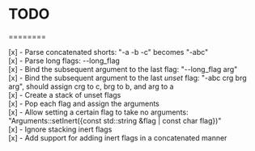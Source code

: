 # TODO #
========

[x] - Parse concatenated shorts: "-a -b -c" becomes "-abc"  
[x] - Parse long flags: --long_flag  
[x] - Bind the subsequent argument to the last flag: "--long_flag arg"  
[x] - Bind the subsequent argument to the last _unset_ flag: "-abc crg brg arg", should assign crg to c, brg to b, and arg to a  
[x] - Create a stack of unset flags  
[x] - Pop each flag and assign the arguments  
[x] - Allow setting a certain flag to take no arguments: "Arguments::setInert({const std::string &flag | const char flag})"  
[x] - Ignore stacking inert flags  
[x] - Add support for adding inert flags in a concatenated manner